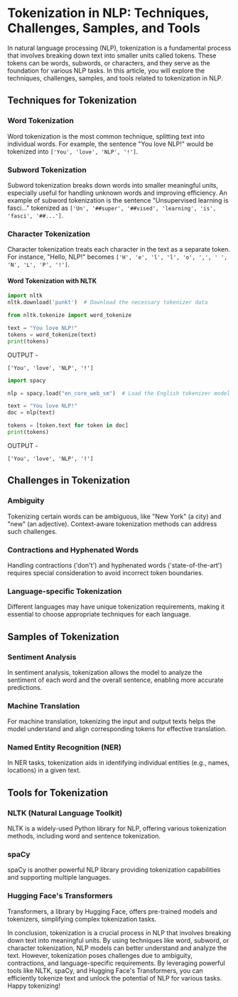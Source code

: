# Tokenization in NLP: Techniques, Challenges, Samples, and Tools

In natural language processing (NLP), tokenization is a fundamental process that involves breaking down text into smaller units called tokens. These tokens can be words, subwords, or characters, and they serve as the foundation for various NLP tasks. In this article, you will explore the techniques, challenges, samples, and tools related to tokenization in NLP.

## Techniques for Tokenization

### Word Tokenization
Word tokenization is the most common technique, splitting text into individual words. For example, the sentence "You love NLP!" would be tokenized into `['You', 'love', 'NLP', '!']`.

### Subword Tokenization
Subword tokenization breaks down words into smaller meaningful units, especially useful for handling unknown words and improving efficiency. An example of subword tokenization is the sentence "Unsupervised learning is fasci…" tokenized as `['Un', '##super', '##vised', 'learning', 'is', 'fasci', '##...']`.

### Character Tokenization
Character tokenization treats each character in the text as a separate token. For instance, "Hello, NLP!" becomes `['H', 'e', 'l', 'l', 'o', ',', ' ', 'N', 'L', 'P', '!']`.

#### Word Tokenization with NLTK

```python
import nltk
nltk.download('punkt')  # Download the necessary tokenizer data

from nltk.tokenize import word_tokenize

text = "You love NLP!"
tokens = word_tokenize(text)
print(tokens)
```
OUTPUT -
```
['You', 'love', 'NLP', '!']
```
```python
import spacy

nlp = spacy.load("en_core_web_sm")  # Load the English tokenizer model

text = "You love NLP!"
doc = nlp(text)

tokens = [token.text for token in doc]
print(tokens)
```
OUTPUT -
```
['You', 'love', 'NLP', '!']
```
## Challenges in Tokenization
### Ambiguity
Tokenizing certain words can be ambiguous, like "New York" (a city) and "new" (an adjective). Context-aware tokenization methods can address such challenges.

### Contractions and Hyphenated Words
Handling contractions ('don't') and hyphenated words ('state-of-the-art') requires special consideration to avoid incorrect token boundaries.

### Language-specific Tokenization
Different languages may have unique tokenization requirements, making it essential to choose appropriate techniques for each language.

## Samples of Tokenization
### Sentiment Analysis
In sentiment analysis, tokenization allows the model to analyze the sentiment of each word and the overall sentence, enabling more accurate predictions.

### Machine Translation
For machine translation, tokenizing the input and output texts helps the model understand and align corresponding tokens for effective translation.

### Named Entity Recognition (NER)
In NER tasks, tokenization aids in identifying individual entities (e.g., names, locations) in a given text.

## Tools for Tokenization
### NLTK (Natural Language Toolkit)
NLTK is a widely-used Python library for NLP, offering various tokenization methods, including word and sentence tokenization.

### spaCy
spaCy is another powerful NLP library providing tokenization capabilities and supporting multiple languages.

### Hugging Face's Transformers
Transformers, a library by Hugging Face, offers pre-trained models and tokenizers, simplifying complex tokenization tasks.

In conclusion, tokenization is a crucial process in NLP that involves breaking down text into meaningful units. By using techniques like word, subword, or character tokenization, NLP models can better understand and analyze the text. However, tokenization poses challenges due to ambiguity, contractions, and language-specific requirements. By leveraging powerful tools like NLTK, spaCy, and Hugging Face's Transformers, you can efficiently tokenize text and unlock the potential of NLP for various tasks. Happy tokenizing!
